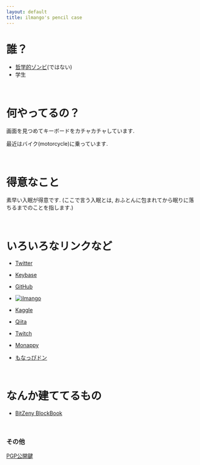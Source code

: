 ```yaml
---
layout: default
title: ilmango's pencil case
---
```


# 誰？

* [哲学的ゾンビ](https://ja.wikipedia.org/wiki/%E5%93%B2%E5%AD%A6%E7%9A%84%E3%82%BE%E3%83%B3%E3%83%93)(ではない)
* 学生

<br>

# 何やってるの？

画面を見つめてキーボードをカチャカチャしています.

最近はバイク(motorcycle)に乗っています.

<br>

# 得意なこと

素早い入眠が得意です. (ここで言う入眠とは, おふとんに包まれてから眠りに落ちるまでのことを指します.)

<br>

# いろいろなリンクなど

- [Twitter](https://twitter.com/ilmang0)

- [Keybase](https://keybase.io/ilmang0)

- [GitHub](https://github.com/ilmango-doge)

* [![ilmango](https://img.shields.io/endpoint?url=https%3A%2F%2Fatcoder-badges.now.sh%2Fapi%2Fatcoder%2Fjson%2Filmango)](https://atcoder.jp/users/ilmango)

- [Kaggle](https://www.kaggle.com/ilmango)

- [Qiita](https://qiita.com/ilmango)

- [Twitch](https://www.twitch.tv/ilmango_ChikaP/videos/all)

- [Monappy](https://monappy.jp/u/ilmango)

- [もなっぴドン](https://mstdn.monappy.jp/@ilmango)

<br>

# なんか建ててるもの

- [BitZeny BlockBook](https://bitzeny-blockbook.ilmango.work/)

<br>

### その他

<a href="ilmango-pubkey.asc" download="ilmango-pubkey.asc">PGP公開鍵</a>